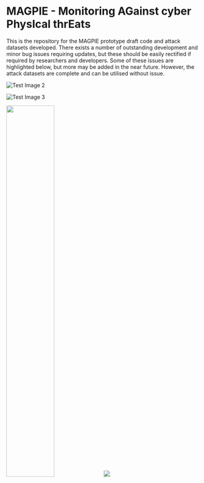 # MAGPIE - Monitoring AGainst cyber PhysIcal thrEats

This is the repository for the MAGPIE prototype draft code and attack datasets developed. There exists a number of outstanding development and minor bug issues requiring updates, but these should be easily rectified if required by researchers and developers. Some of these issues are highlighted below, but more may be added in the near future. However, the attack datasets are complete and can be utilised without issue. 

![Test Image 2](https://github.com/isec-greenwich/magpie/blob/master/v1.0/magpie_architecture.png)<!-- .element height="50%" width="50%" -->

![Test Image 3](https://github.com/isec-greenwich/magpie/blob/master/v1.0/magpie_proto.png)<!-- .element height="50%" width="50%" -->

<img src="https://github.com/isec-greenwich/magpie/blob/master/v1.0/magpie_proto.png" width="50%" height="50%">


<img src="https://github.com/isec-greenwich/magpie/blob/master/v1.0/magpie_testbed.png">

